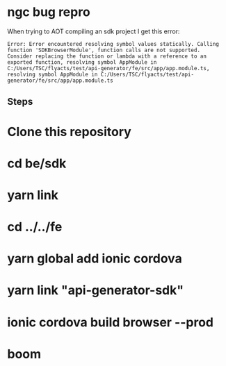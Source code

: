 # ngc bug repro

When trying to AOT compiling an sdk project I get this error:

```
Error: Error encountered resolving symbol values statically. Calling function 'SDKBrowserModule', function calls are not supported. Consider replacing the function or lambda with a reference to an exported function, resolving symbol AppModule in C:/Users/TSC/flyacts/test/api-generator/fe/src/app/app.module.ts, resolving symbol AppModule in C:/Users/TSC/flyacts/test/api-generator/fe/src/app/app.module.ts
```

## Steps

# Clone this repository
# cd be/sdk
# yarn link
# cd ../../fe
# yarn global add ionic cordova
# yarn link "api-generator-sdk"
# ionic cordova build browser --prod
# boom


